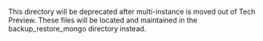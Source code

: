 This directory will be deprecated after multi-instance is moved out of Tech Preview. These files will be located and maintained in the backup_restore_mongo directory instead.